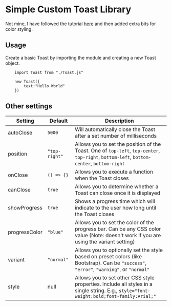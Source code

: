 # Simple Custom Toast Library

Not mine, I have followed the tutorial [here](https://www.youtube.com/watch?v=HhpbzPMCKDc) and then added extra bits for color styling.

## Usage

Create a basic Toast by importing the module and creating a new Toast object.

```
    import Toast from "./Toast.js"

    new Toast({
        text:"Hello World"
    })
```

## Other settings

| Setting | Default | Description | 
| ------- | ------- | ----------- | 
| autoClose | `5000` | Will automatically close the Toast after a set number of milliseconds |
| position | `"top-right"` | Allows you to set the position of the Toast. One of `top-left`, `top-center`, `top-right`, `bottom-left`, `bottom-center`, `bottom-right` |
| onClose | `() => {}` | Allows you to execute a function when the Toast closes | 
| canClose | `true` | Allows you to determine whether a Toast can close once it is displayed |
| showProgress | `true` | Shows a progress time which will indicate to the user how long until the Toast closes |
| progressColor | `"blue"` | Allows you to set the color of the progress bar. Can be any CSS color value (Note: doesn't work if you are using the variant setting) |
| variant | `"normal"` | Allows you to optionally set the style based on preset colors (like Bootstrap). Can be `"success"`, `"error"`, `"warning"`, or `"normal"` |
| style | null | Allows you to set other CSS style properties. Include all styles in a single string. E.g., `style="font-weight:bold;font-family:Arial;"` |

